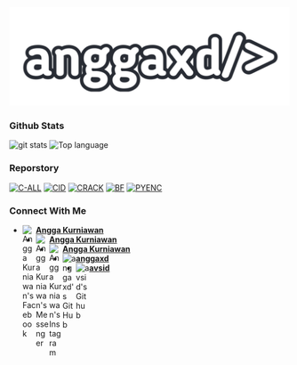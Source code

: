 <p align="center">
 <img src="https://raw.githubusercontent.com/anggaxd/anggaxd/master/IMG_20200919_061139.png" width="640" title="Menu" alt="Menu">
</p>

### Github Stats
<img src="https://github-readme-stats.vercel.app/api/?username=anggaxd&show_icons=true" alt="git stats">
<img src="https://github-readme-stats.vercel.app/api/top-langs/?username=anggaxd&code-architects&layout=compact" alt="Top language">

### Reporstory
<a href="https://github.com/anggaxd/c-all"><img title="C-ALL" src="https://github-readme-stats.vercel.app/api/pin/?username=anggaxd&repo=c-all&theme=vision-friendly-white"></a>
<a href="https://github.com/anggaxd/cid"><img title="CID" src="https://github-readme-stats.vercel.app/api/pin/?username=anggaxd&repo=cid&theme=vision-friendly-white"></a>
<a href="https://github.com/anggaxd/crack"><img title="CRACK" src="https://github-readme-stats.vercel.app/api/pin/?username=anggaxd&repo=crack&theme=vision-friendly-white"></a>
<a href="https://github.com/anggaxd/bf"><img title="BF" src="https://github-readme-stats.vercel.app/api/pin/?username=anggaxd&repo=bf&theme=vision-friendly-white"></a>
<a href="https://github.com/anggaxd/pyenc"><img title="PYENC" src="https://github-readme-stats.vercel.app/api/pin/?username=anggaxd&repo=pyenc&theme=vision-friendly-white"></a>

### Connect With Me 
* [<img alt="Angga Kurniawan's Facebook" align="left" width="24px" src="https://cdn.jsdelivr.net/npm/simple-icons@v3/icons/facebook.svg" /> <b>Angga Kurniawan</b>](https://m.facebook.com/gaaarzxd)<br />
* [<img alt="Angga Kurniawan's Messenger" align="left" width="24px" src="https://cdn.jsdelivr.net/npm/simple-icons@v3/icons/messenger.svg" /> <b>Angga Kurniawan</b>](https://m.me/gaaarzxd)<br />
* [<img alt="Angga Kurniawan's Instagram" align="left" width="24px" src="https://cdn.jsdelivr.net/npm/simple-icons@v3/icons/instagram.svg" /> <b>Angga Kurniawan</b>](https://instagram.com/gaaarzxd)<br />
* [<img alt="anggaxd's GitHub" align="left" width="24px" src="https://cdn.jsdelivr.net/npm/simple-icons@v3/icons/github.svg" /> <b>anggaxd</b>](https://github.com/anggaxd)<br />
* [<img alt="avsid's Github" align="left" width="24px" src="https://cdn.jsdelivr.net/npm/simple-icons@v3/icons/github.svg" /> <b>avsid</b>](https://github.com/avsid)<br />
